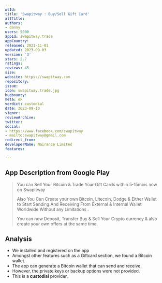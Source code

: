 ```yaml
---
wsId: 
title: 'Swapitway : Buy/Sell Gift Card'
altTitle: 
authors:
- danny
users: 5000
appId: swapitway.trade
appCountry: 
released: 2021-11-01
updated: 2023-09-03
version: '3'
stars: 2.7
ratings: 
reviews: 45
size: 
website: https://swapitway.com
repository: 
issue: 
icon: swapitway.trade.jpg
bugbounty: 
meta: ok
verdict: custodial
date: 2023-09-10
signer: 
reviewArchive: 
twitter: 
social:
- https://www.facebook.com/swapitway
- mailto:swapitway@gmail.com
redirect_from: 
developerName: Nairance Limited
features: 

---
```


## App Description from Google Play 

> You can Sell Your Bitcoin & Trade Your Gift Cards within 5-15mins now on Swapitway
>
> Also You Can Create your own Bitcoin, Litecoin, Dodge & Either Wallet to Start Sending And Receiving From External & Internal Wallet Worldwide Without any Limitations .
>
> You can now Deposit, Transfer Buy & Sell Your Crypto currency & also create your own offers at the same time.

## Analysis 

- We installed and registered on the app 
- Amongst other features such as a Giftcard section, we found a Bitcoin wallet. 
- The app can generate a Bitcoin wallet that can send and receive. 
- However, the private keys or backup options were not provided. 
- This is a **custodial** provider. 

